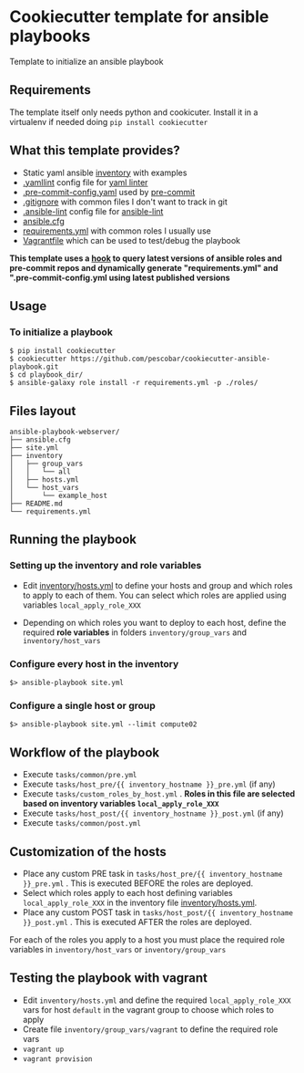 # Cookiecutter template for ansible playbooks

Template to initialize an ansible playbook

## Requirements

The template itself only needs python and cookicuter. Install it in a virtualenv if needed doing `pip install cookiecutter`

## What this template provides?

* Static yaml ansible [inventory]({{cookiecutter.playbook_name}}/inventory/hosts.yml) with examples
* [.yamllint]({{cookiecutter.playbook_name}}/.yamllint) config file for [yaml linter](https://github.com/adrienverge/yamllint)
* [.pre-commit-config.yaml]({{cookiecutter.playbook_name}}/.pre-commit-config.yaml) used by [pre-commit](http://pre-commit.com/)
* [.gitignore]({{cookiecutter.playbook_name}}/.gitignore) with common files I don't want to track in git
* [.ansible-lint]({{cookiecutter.playbook_name}}/.ansible-lint) config file for [ansible-lint](https://github.com/ansible/ansible-lint)
* [ansible.cfg]({{cookiecutter.playbook_name}}/ansible.cfg)
* [requirements.yml]({{cookiecutter.playbook_name}}/requirements.yml) with common roles I usually use
* [Vagrantfile]({{cookiecutter.playbook_name}}/Vagrantfile) which can be used to test/debug the playbook

**This template uses a [hook](hooks/post_gen_project.sh) to query latest versions of ansible roles and pre-commit repos and dynamically generate "requirements.yml" and ".pre-commit-config.yml using latest published versions**

## Usage

### To initialize a playbook

```
$ pip install cookiecutter
$ cookiecutter https://github.com/pescobar/cookiecutter-ansible-playbook.git
$ cd playbook_dir/
$ ansible-galaxy role install -r requirements.yml -p ./roles/
```

## Files layout

```
ansible-playbook-webserver/
├── ansible.cfg
├── site.yml
├── inventory
│   ├── group_vars
│   │   └── all
│   ├── hosts.yml
│   └── host_vars
│       └── example_host
├── README.md
└── requirements.yml
```

## Running the playbook

### Setting up the inventory and role variables

* Edit [inventory/hosts.yml]({{cookiecutter.playbook_name}}/inventory/hosts.yml) to define your hosts and group and which roles to apply to each of them. You can select which roles are applied using variables `local_apply_role_XXX`

* Depending on which roles you want to deploy to each host, define the required **role variables** in folders `inventory/group_vars` and `inventory/host_vars`


### Configure every host in the inventory
```
$> ansible-playbook site.yml
```

### Configure a single host or group
```
$> ansible-playbook site.yml --limit compute02
```

## Workflow of the playbook

* Execute `tasks/common/pre.yml`
* Execute `tasks/host_pre/{{ inventory_hostname }}_pre.yml` (if any)
* Execute `tasks/custom_roles_by_host.yml` . **Roles in this file are selected based on inventory variables `local_apply_role_XXX`**
* Execute `tasks/host_post/{{ inventory_hostname }}_post.yml` (if any)
* Execute `tasks/common/post.yml`

## Customization of the hosts

* Place any custom PRE task in `tasks/host_pre/{{ inventory_hostname }}_pre.yml` . This is executed BEFORE the roles are deployed.
* Select which roles apply to each host defining variables `local_apply_role_XXX` in the inventory file [inventory/hosts.yml]({{cookiecutter.playbook_name}}/inventory/hosts.yml).
* Place any custom POST task in `tasks/host_post/{{ inventory_hostname }}_post.yml` . This is executed AFTER the roles are deployed.

For each of the roles you apply to a host you must place the required role variables in `inventory/host_vars` or `inventory/group_vars`

## Testing the playbook with vagrant

* Edit `inventory/hosts.yml` and define the required `local_apply_role_XXX` vars for host `default` in the vagrant group to choose which roles to apply
* Create file `inventory/group_vars/vagrant` to define the required role vars
* `vagrant up`
* `vagrant provision`
